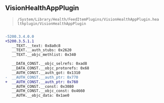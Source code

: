 ## VisionHealthAppPlugin

> `/System/Library/Health/FeedItemPlugins/VisionHealthAppPlugin.healthplugin/VisionHealthAppPlugin`

```diff

-5200.3.4.0.0
+5200.3.5.1.1
   __TEXT.__text: 0x8a0c8
   __TEXT.__auth_stubs: 0x2620
   __TEXT.__objc_methlist: 0x340

   __DATA_CONST.__objc_selrefs: 0xad8
   __DATA_CONST.__objc_protorefs: 0x68
   __AUTH_CONST.__auth_got: 0x1310
-  __AUTH_CONST.__auth_ptr: 0x770
+  __AUTH_CONST.__auth_ptr: 0x760
   __AUTH_CONST.__const: 0x3080
   __AUTH_CONST.__objc_const: 0x4660
   __AUTH.__objc_data: 0x1ae0

```
